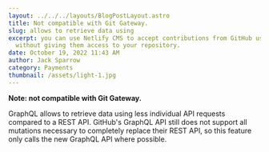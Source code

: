 ```yaml
---
layout: ../../../layouts/BlogPostLayout.astro
title: Not compatible with Git Gateway.
slug: allows to retrieve data using
excerpt: you can use Netlify CMS to accept contributions from GitHub users
  without giving them access to your repository.
date: October 19, 2022 11:43 AM
author: Jack Sparrow
category: Payments
thumbnail: /assets/light-1.jpg
---
```

**Note: not compatible with Git Gateway.**

GraphQL allows to retrieve data using less individual API requests compared to a REST API. GitHub's GraphQL API still does not support all mutations necessary to completely replace their REST API, so this feature only calls the new GraphQL API where possible.